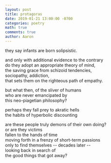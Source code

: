 ```yaml
---
layout: post
title: protagoras
date: 2019-01-21 13:00:00 -0700
categories: poetry 
math: true
comments: true
author: Aaron
---
```



they say infants are born solipsistic. 

and only with additional evidence to the contrary  
do they adopt an appropriate theory of mind,  
the saving grace from schizoid tendencies,  
sociopathy, addiction,  
that sets them on the righteous path of empathy.  

but what then, of the sliver of humans  
who are never emancipated by  
this neo-piagetian philosophy?  

perhaps they fall prey to akratic hells  
the habits of hyperbolic discounting  

are these people truly demons of their own doing?  
or are they victims  
fallen to the hands of time  
moving forth in a frenzy of short-term passions  
only to find themselves -- decades later --  
looking back in search of  
the good things that got away?